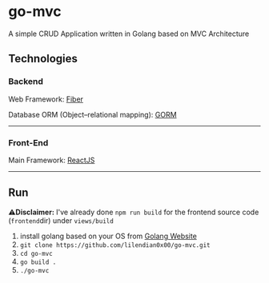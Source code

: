 # go-mvc
A simple CRUD Application written in Golang based on MVC Architecture

## Technologies

### Backend ###
Web Framework: [Fiber](https://github.com/gofiber/fiber)

Database ORM (Object–relational mapping): [GORM](https://github.com/go-gorm/gorm)

-------------------
### Front-End ###
Main Framework: [ReactJS](https://reactjs.org/)

-------------------

## Run
⚠️**Disclaimer:** I've already done `npm run build` for the frontend source code (`frontend`dir) under `views/build`

1. install golang based on your OS from [Golang Website](https://go.dev/dl/)
2. `git clone https://github.com/lilendian0x00/go-mvc.git`
3. `cd go-mvc`
4. `go build .`
5. `./go-mvc`